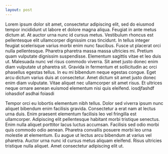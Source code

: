 ```yaml
---
layout: post
---
```

Lorem ipsum dolor sit amet, consectetur adipiscing elit, sed do eiusmod tempor incididunt ut labore et dolore magna aliqua. Feugiat in ante metus dictum at. At auctor urna nunc id cursus metus. Vestibulum rhoncus est pellentesque elit ullamcorper dignissim cras tincidunt. In tellus integer feugiat scelerisque varius morbi enim nunc faucibus. Fusce ut placerat orci nulla pellentesque. Pharetra pharetra massa massa ultricies mi. Pretium quam vulputate dignissim suspendisse. Elementum sagittis vitae et leo duis ut. Malesuada nunc vel risus commodo viverra. Sit amet justo donec enim diam vulputate ut pharetra sit. Gravida in fermentum et sollicitudin ac orci phasellus egestas tellus. In eu mi bibendum neque egestas congue. Eget arcu dictum varius duis at consectetur. Amet dictum sit amet justo donec enim diam vulputate. Vitae aliquet nec ullamcorper sit amet risus. Et ultrices neque ornare aenean euismod elementum nisi quis eleifend. iosdjfashdf iohasdiof asdhai foiasdi

Tempor orci eu lobortis elementum nibh tellus. Dolor sed viverra ipsum nunc aliquet bibendum enim facilisis gravida. Consectetur a erat nam at lectus urna duis. Enim praesent elementum facilisis leo vel fringilla est ullamcorper. Adipiscing elit pellentesque habitant morbi tristique senectus. Enim nulla aliquet porttitor lacus luctus accumsan. Facilisis sed odio morbi quis commodo odio aenean. Pharetra convallis posuere morbi leo urna molestie at elementum. Eu augue ut lectus arcu bibendum at varius vel pharetra. Auctor urna nunc id cursus metus aliquam eleifend. Risus ultricies tristique nulla aliquet. Amet consectetur adipiscing elit ut. 